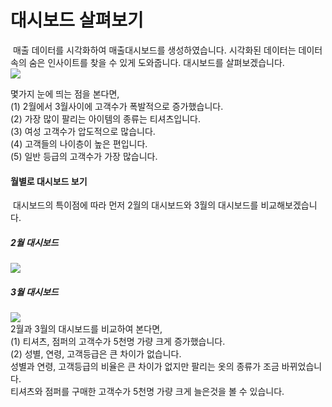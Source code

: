 
# 대시보드 살펴보기

&nbsp;매출 데이터를 시각화하여 매출대시보드를 생성하였습니다.
시각화된 데이터는 데이터 속의 숨은 인사이트를 찾을 수 있게 도와줍니다.
대시보드를 살펴보겠습니다.<br>
<img src="https://user-images.githubusercontent.com/57983744/203735892-eac04b41-e52c-4f73-ad94-e116e512b39d.png"><br>

몇가지 눈에 띄는 점을 본다면,<br>
(1) 2월에서 3월사이에 고객수가 폭발적으로 증가했습니다.<br>
(2) 가장 많이 팔리는 아이템의 종류는 티셔츠입니다.<br>
(3) 여성 고객수가 압도적으로 많습니다.<br>
(4) 고객들의 나이층이 높은 편입니다.<br>
(5) 일반 등급의 고객수가 가장 많습니다.<br>

<h4>월별로 대시보드 보기</h4>
&nbsp;대시보드의 특이점에 따라 먼저 2월의 대시보드와 3월의 대시보드를 비교해보겠습니다.
<h5>2월 대시보드</h5>
<img src="https://user-images.githubusercontent.com/57983744/203736951-857b48cd-a616-47ef-bbfc-5afa49e578e0.png">
<h5>3월 대시보드</h5>
<img src="https://user-images.githubusercontent.com/57983744/203737151-34bc2cab-fbb6-43ec-b816-eb9708470c03.png"><br>
2월과 3월의 대시보드를 비교하여 본다면,<br>
(1) 티셔츠, 점퍼의 고객수가 5천명 가량 크게 증가했습니다.<br>
(2) 성별, 연령, 고객등급은 큰 차이가 없습니다.<br>
성별과 연령, 고객등급의 비율은 큰 차이가 없지만 팔리는 옷의 종류가 조금 바뀌었습니다.<br>
티셔츠와 점퍼를 구매한 고객수가 5천명 가량 크게 늘은것을 볼 수 있습니다.
